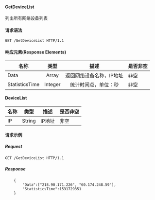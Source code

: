 #### GetDeviceList

列出所有网络设备列表
#### 请求语法

```
GET /GetDeviceList HTTP/1.1
```

#### 响应元素(Response Elements)
|名称|类型|描述|是否非空|
| ------------- |:-------------: |:-------------:| ------------- |
|Data|Array|返回网络设备名称，IP地址         |非空|
|StatisticsTime|Integer|统计时间点，单位：秒 |非空|

#### DeviceList
|名称|类型|描述|是否非空|
| ------------- |:-------------: |:-------------:| ------------- |
|IP|String|IP地址|非空|

#### 请求示例

##### Request
```
GET /GetDeviceList HTTP/1.1
```

##### Response

```
	{
        "Data":["218.90.171.226", "60.174.248.59"],
        "StatisticsTime":1531729351
	}
```
